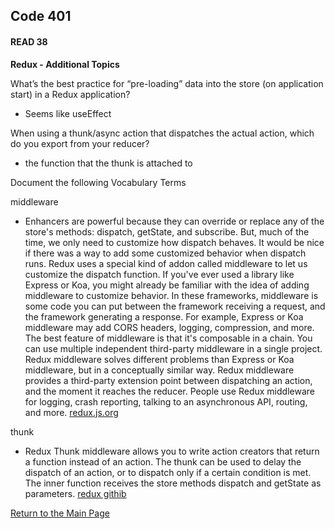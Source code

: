 ## Code 401
#### READ 38

**Redux - Additional Topics**

What’s the best practice for “pre-loading” data into the store (on application start) in a Redux application?
- Seems like useEffect

When using a thunk/async action that dispatches the actual action, which do you export from your reducer?
- the function that the thunk is attached to

Document the following Vocabulary Terms

middleware
- Enhancers are powerful because they can override or replace any of the store's methods: dispatch, getState, and subscribe. But, much of the time, we only need to customize how dispatch behaves. It would be nice if there was a way to add some customized behavior when dispatch runs.
Redux uses a special kind of addon called middleware to let us customize the dispatch function.
If you've ever used a library like Express or Koa, you might already be familiar with the idea of adding middleware to customize behavior. In these frameworks, middleware is some code you can put between the framework receiving a request, and the framework generating a response. For example, Express or Koa middleware may add CORS headers, logging, compression, and more. The best feature of middleware is that it's composable in a chain. You can use multiple independent third-party middleware in a single project.
Redux middleware solves different problems than Express or Koa middleware, but in a conceptually similar way. Redux middleware provides a third-party extension point between dispatching an action, and the moment it reaches the reducer. People use Redux middleware for logging, crash reporting, talking to an asynchronous API, routing, and more. [redux.js.org](https://redux.js.org/tutorials/fundamentals/part-4-store)

thunk
- Redux Thunk middleware allows you to write action creators that return a function instead of an action. The thunk can be used to delay the dispatch of an action, or to dispatch only if a certain condition is met. The inner function receives the store methods dispatch and getState as parameters. [redux githib](https://github.com/reduxjs/redux-thunk)

[Return to the Main Page](README.md)